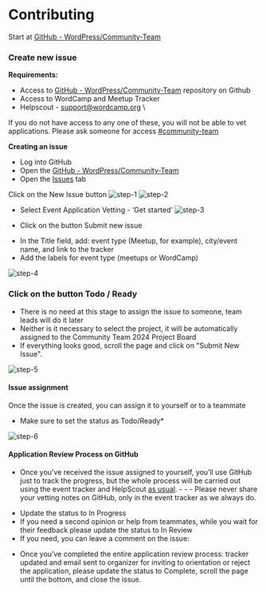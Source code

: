 # Contributing

Start at [GitHub - WordPress/Community-Team](https://github.com/WordPress/Community-Team)


### Create new issue

**Requirements:**

* Access to [GitHub - WordPress/Community-Team](https://github.com/WordPress/Community-Team)  repository on Github
* Access to WordCamp and Meetup Tracker
* Helpscout - [support@wordcamp.org](mailto:support@wordcamp.org) \

If you do not have access to any one of these, you will not be able to vet applications. Please ask someone for access [#community-team](https://wordpress.slack.com/archives/C037W5S7X)

**Creating an issue**

* Log into GitHub
* Open the [GitHub - WordPress/Community-Team](https://github.com/WordPress/Community-Team) 
* Open the [Issues](https://github.com/WordPress/Community-Team/issues) tab


Click on the New Issue button
![step-1](https://github.com/WordPress/Community-Team/assets/4948323/6761a686-039a-4f33-9a09-594338a38a0f)
![step-2](https://github.com/WordPress/Community-Team/assets/4948323/bc7ed9d2-2d39-4faf-a68a-dfce884306d3)

* Select Event Application Vetting - ‘Get started’
![step-3](https://github.com/WordPress/Community-Team/assets/4948323/c03e468a-b5e4-48a6-94c4-4884d6f2eb23)


* Click on the button Submit new issue
- In the Title field, add: event type (Meetup, for example), city/event name, and link to the tracker
- Add the labels for event type (meetups or WordCamp)

![step-4](https://github.com/WordPress/Community-Team/assets/4948323/c63b2b89-2959-4d21-9d21-db9013f9bba2)


### Click on the button  Todo / Ready

- There is no need at this stage to assign the issue to someone, team leads will do it later
- Neither is it necessary to select the project, it will be automatically assigned to the 
Community Team 2024 Project Board 
- If everything looks good, scroll the page and click on "Submit New Issue".

![step-5](https://github.com/WordPress/Community-Team/assets/4948323/dadc5b6b-2e41-4341-9947-a00f2f1e906c)


#### Issue assignment

Once the issue is created, you can assign it to yourself or to a teammate
* Make sure to set the status as Todo/Ready*

![step-6](https://github.com/WordPress/Community-Team/assets/4948323/9968f56c-ef2a-4553-b93c-780a64ab5f3f)

#### Application Review Process on GitHub

- Once you’ve received the issue assigned to yourself, you’ll use GitHub just to track the progress, but the whole process will be carried out using the event tracker and HelpScout [as usual](https://make.wordpress.org/community/handbook/community-deputy/resources-and-tools/application-review/). - - - Please never share your vetting notes on GitHub, only in the event tracker as we always do.

* Update the status to In Progress
* If you need a second opinion or help from teammates, while you wait for their feedback please update the status to In Review
* If you need, you can leave a comment on the issue:



- Once you’ve completed the entire application review process: tracker updated and email sent to organizer for inviting to orientation or reject the application, please update the status to Complete, scroll the page until the bottom, and close the issue.
